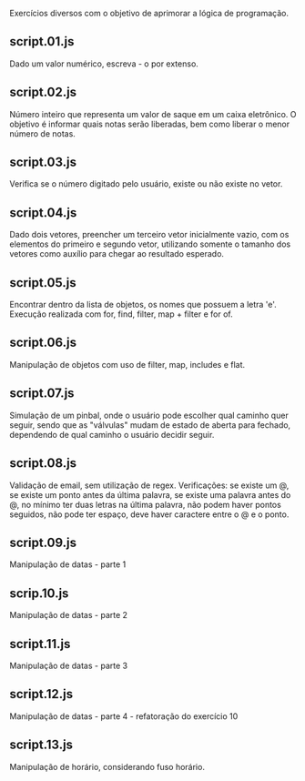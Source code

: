 Exercícios diversos com o objetivo de aprimorar a lógica de programação.

## script.01.js 
Dado um valor numérico, escreva - o por extenso.

## script.02.js 
Número inteiro que representa um valor de saque em um caixa eletrônico. O objetivo é informar quais notas serão liberadas, bem como liberar o menor número de notas.

## script.03.js
Verifica se o número digitado pelo usuário, existe ou não existe no vetor. 

## script.04.js
Dado dois vetores, preencher um terceiro vetor inicialmente vazio, com os elementos do primeiro e segundo vetor, utilizando somente o tamanho dos vetores como auxílio para chegar ao resultado esperado. 

## script.05.js
Encontrar dentro da lista de objetos, os nomes que possuem a letra 'e'. Execução realizada com for, find, filter, map + filter e for of. 

## script.06.js 
Manipulação de objetos com uso de filter, map, includes  e flat.

## script.07.js
Simulação de um pinbal, onde o usuário pode escolher qual caminho quer seguir, sendo que as "válvulas" mudam de estado de aberta para fechado, dependendo de qual caminho o usuário decidir seguir. 

## script.08.js
Validação de email, sem utilização de regex.
Verificações:
  se existe um @,
  se existe um ponto antes da última palavra,
  se existe uma palavra antes do @,
  no mínimo ter duas letras na última palavra,
  não podem haver pontos seguidos,
  não pode ter espaço,
  deve haver caractere entre o @ e o ponto.

  ## script.09.js
  Manipulação de datas - parte 1

  ## scrip.10.js
  Manipulação de datas - parte 2

  ## script.11.js
  Manipulação de datas - parte 3

  ## script.12.js
  Manipulação de datas - parte 4 - refatoração do exercício 10

  ## script.13.js

  Manipulação de horário, considerando fuso horário.